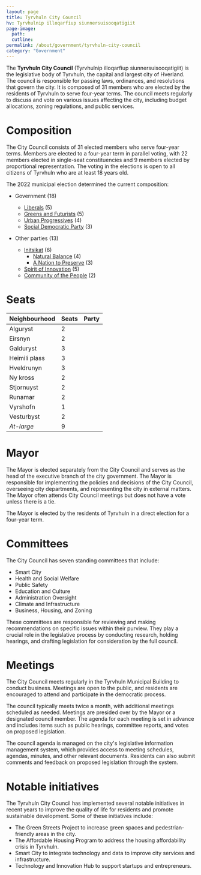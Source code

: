 ```yaml
---
layout: page
title: Tyrvhuln City Council
hv: Tyrvhulnip illoqarfiup siunnersuisooqatigiit
page-image: 
  path:  
  cutline: 
permalink: /about/government/tyrvhuln-city-council
category: "Government"
---
```


The **Tyrvhuln City Council** (Tyrvhulnip illoqarfiup siunnersuisooqatigiit) is the legislative body of Tyrvhuln, the capital and largest city of Hverland. The council is responsible for passing laws, ordinances, and resolutions that govern the city. It is composed of 31 members who are elected by the residents of Tyrvhuln to serve four-year terms. The council meets regularly to discuss and vote on various issues affecting the city, including budget allocations, zoning regulations, and public services.

# Composition

The City Council consists of 31 elected members who serve four-year terms. Members are elected to a four-year term in parallel voting, with 22 members elected in single-seat constituencies and 9 members elected by proportional representation. The voting in the elections is open to all citizens of Tyrvhuln who are at least 18 years old. 

The 2022 municipal election determined the current composition:
* Government (18)
    * <span class="party-stripe party-as"></span> [Liberals](/HUN/about/party/as) (5)
    * <span class="party-stripe party-ks"></span> [Greens and Futurists](/HUN/about/party/ks) (5)
    * <span class="party-stripe party-is"></span> [Urban Progressives](/HUN/about/party/is) (4)
    * <span class="party-stripe party-ids"></span> [Social Democratic Party](/HUN/about/party/ids) (3)

* Other parties (13)
  * [Initsikat](/HUN/about/party/initsikat) (6)
    * <span class="party-stripe party-pn"></span> [Natural Balance](/HUN/about/party/pn) (4)
    * <span class="party-stripe party-pi"></span> [A Nation to Preserve](/HUN/about/party/pi) (3)
  * <span class="party-stripe party-pa"></span> [Spirit of Innovation](/HUN/about/party/pa) (5)
  * <span class="party-stripe party-ik"></span> [Community of the People](/HUN/about/party/ik) (2)

# Seats



| Neighbourhood | Seats | Party |
|---------------|-------| ------|
| Alguryst      | 2     | <span class="party-stripe party-as"></span><span class="party-stripe party-pa"></span>
| Eirsnyn       | 2     | <span class="party-stripe party-as"></span><span class="party-stripe party-pn"></span>
| Galduryst     | 3     | <span class="party-stripe party-as"></span><span class="party-stripe party-is"></span><span class="party-stripe party-ks"></span>
| Heimili plass | 3     | <span class="party-stripe party-as"></span><span class="party-stripe party-as"></span><span class="party-stripe party-ik"></span>
| Hveldrunyn    | 3     | <span class="party-stripe party-is"></span><span class="party-stripe party-ids"></span><span class="party-stripe party-pn"></span>
| Ny kross      | 2     | <span class="party-stripe party-ks"></span><span class="party-stripe party-ks"></span>
| Stjornuyst    | 2     | <span class="party-stripe party-as"></span><span class="party-stripe party-pa"></span>
| Runamar       | 2     | <span class="party-stripe party-as"></span><span class="party-stripe party-ids"></span>
| Vyrshofn      | 1     | <span class="party-stripe party-ids"></span>
| Vesturbyst    | 2     | <span class="party-stripe party-as"></span><span class="party-stripe party-pn"></span>
| *At-large*    | 9     | <span class="party-stripe party-ik"></span><span class="party-stripe party-as"></span><span class="party-stripe party-ids"></span><span class="party-stripe party-is"></span><span class="party-stripe party-pn"></span><span class="party-stripe party-pa"></span><span class="party-stripe party-ks"></span><span class="party-stripe party-is"></span><span class="party-stripe party-pa"></span>


# Mayor
The Mayor is elected separately from the City Council and serves as the head of the executive branch of the city government. The Mayor is responsible for implementing the policies and decisions of the City Council, overseeing city departments, and representing the city in external matters. The Mayor often attends City Council meetings but does not have a vote unless there is a tie.

The Mayor is elected by the residents of Tyrvhuln in a direct election for a four-year term.

# Committees
The City Council has seven standing committees that include:
* Smart City
* Health and Social Welfare
* Public Safety
* Education and Culture
* Administration Oversight
* Climate and Infrastructure
* Business, Housing, and Zoning

These committees are responsible for reviewing and making recommendations on specific issues within their purview. They play a crucial role in the legislative process by conducting research, holding hearings, and drafting legislation for consideration by the full council.

# Meetings
The City Council meets regularly in the Tyrvhuln Municipal Building to conduct business. Meetings are open to the public, and residents are encouraged to attend and participate in the democratic process. 

The council typically meets twice a month, with additional meetings scheduled as needed. Meetings are presided over by the Mayor or a designated council member. The agenda for each meeting is set in advance and includes items such as public hearings, committee reports, and votes on proposed legislation.

The council agenda is managed on the city's legislative information management system, which provides access to meeting schedules, agendas, minutes, and other relevant documents. Residents can also submit comments and feedback on proposed legislation through the system.

# Notable initiatives
The Tyrvhuln City Council has implemented several notable initiatives in recent years to improve the quality of life for residents and promote sustainable development. Some of these initiatives include:
* The Green Streets Project to increase green spaces and pedestrian-friendly areas in the city.
* The Affordable Housing Program to address the housing affordability crisis in Tyrvhuln.
* Smart City to integrate technology and data to improve city services and infrastructure.
* Technology and Innovation Hub to support startups and entrepreneurs.